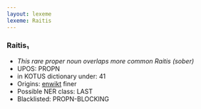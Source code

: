 ```yaml
---
layout: lexeme
lexeme: Raitis
---
```


###  Raitis₁

* _This rare proper noun overlaps more common *Raitis* (sober)_
* UPOS:  PROPN
* in KOTUS dictionary under:  41
* Origins: [enwikt](https://en.wiktionary.org/wiki/Raitis) finer 
* Possible NER class:  LAST
* Blacklisted:  PROPN-BLOCKING

